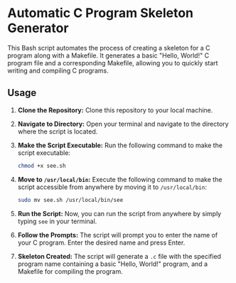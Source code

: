 # Automatic C Program Skeleton Generator

This Bash script automates the process of creating a skeleton for a C program along with a Makefile. It generates a basic "Hello, World!" C program file and a corresponding Makefile, allowing you to quickly start writing and compiling C programs.

## Usage

1. **Clone the Repository:** Clone this repository to your local machine.

2. **Navigate to Directory:** Open your terminal and navigate to the directory where the script is located.

3. **Make the Script Executable:** Run the following command to make the script executable:

   ```bash
   chmod +x see.sh
   ```

4. **Move to `/usr/local/bin`:** Execute the following command to make the script accessible from anywhere by moving it to `/usr/local/bin`:

   ```bash
   sudo mv see.sh /usr/local/bin/see
   ```

5. **Run the Script:** Now, you can run the script from anywhere by simply typing `see` in your terminal.

6. **Follow the Prompts:** The script will prompt you to enter the name of your C program. Enter the desired name and press Enter.

7. **Skeleton Created:** The script will generate a `.c` file with the specified program name containing a basic "Hello, World!" program, and a Makefile for compiling the program.
